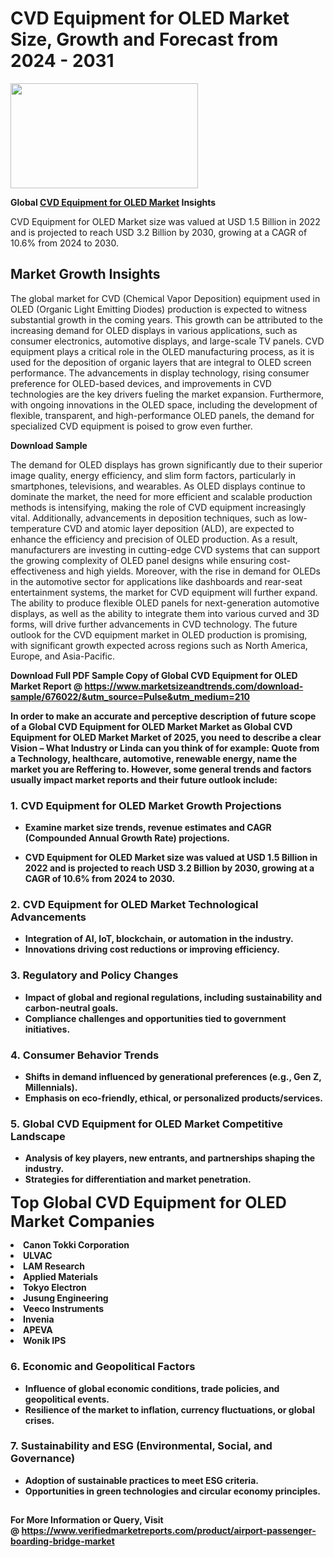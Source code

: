<H1>CVD Equipment for OLED Market Size, Growth and Forecast from 2024 - 2031</H1><img class="aligncenter size-medium wp-image-584254" src="https://thirdeyenews.in/wp-content/uploads/2024/09/Global-Market-Research-300x168.jpeg" alt="" width="300" height="168" /><p><strong>Global&nbsp;<a href="https://www.marketsizeandtrends.com/download-sample/676022/&amp;utm_source=Pulse&amp;utm_medium=210">CVD Equipment for OLED Market</a> Insights</strong></p><p>CVD Equipment for OLED Market size was valued at USD 1.5 Billion in 2022 and is projected to reach USD 3.2 Billion by 2030, growing at a CAGR of 10.6% from 2024 to 2030.</p><p><h2>Market Growth Insights</h2> <p>The global market for CVD (Chemical Vapor Deposition) equipment used in OLED (Organic Light Emitting Diodes) production is expected to witness substantial growth in the coming years. This growth can be attributed to the increasing demand for OLED displays in various applications, such as consumer electronics, automotive displays, and large-scale TV panels. CVD equipment plays a critical role in the OLED manufacturing process, as it is used for the deposition of organic layers that are integral to OLED screen performance. The advancements in display technology, rising consumer preference for OLED-based devices, and improvements in CVD technologies are the key drivers fueling the market expansion. Furthermore, with ongoing innovations in the OLED space, including the development of flexible, transparent, and high-performance OLED panels, the demand for specialized CVD equipment is poised to grow even further.</p> <p><strong>Download Sample</strong></p> <p>The demand for OLED displays has grown significantly due to their superior image quality, energy efficiency, and slim form factors, particularly in smartphones, televisions, and wearables. As OLED displays continue to dominate the market, the need for more efficient and scalable production methods is intensifying, making the role of CVD equipment increasingly vital. Additionally, advancements in deposition techniques, such as low-temperature CVD and atomic layer deposition (ALD), are expected to enhance the efficiency and precision of OLED production. As a result, manufacturers are investing in cutting-edge CVD systems that can support the growing complexity of OLED panel designs while ensuring cost-effectiveness and high yields. Moreover, with the rise in demand for OLEDs in the automotive sector for applications like dashboards and rear-seat entertainment systems, the market for CVD equipment will further expand. The ability to produce flexible OLED panels for next-generation automotive displays, as well as the ability to integrate them into various curved and 3D forms, will drive further advancements in CVD technology. The future outlook for the CVD equipment market in OLED production is promising, with significant growth expected across regions such as North America, Europe, and Asia-Pacific. <p><strong></p><p><span class=""><strong>Download Full PDF Sample Copy of Global CVD Equipment for OLED Market Report</strong> @ <a href="https://www.marketsizeandtrends.com/download-sample/676022/&amp;utm_source=Pulse&amp;utm_medium=210" target="_blank">https://www.marketsizeandtrends.com/download-sample/676022/&amp;utm_source=Pulse&amp;utm_medium=210</a></span></p><p>In order to make an accurate and perceptive description of future scope of a Global&nbsp;CVD Equipment for OLED Market Market as Global&nbsp;CVD Equipment for OLED Market Market of 2025, you need to describe a clear Vision &ndash; What Industry or Linda can you think of for example: Quote from a Technology, healthcare, automotive, renewable energy, name the market you are Reffering to. However, some general trends and factors usually impact market reports and their future outlook include:</p><h3>1.&nbsp;<strong>CVD Equipment for OLED Market Growth Projections</strong></h3><ul><li>Examine market size trends, revenue estimates and CAGR (Compounded Annual Growth Rate) projections.</li><li><p>CVD Equipment for OLED Market size was valued at USD 1.5 Billion in 2022 and is projected to reach USD 3.2 Billion by 2030, growing at a CAGR of 10.6% from 2024 to 2030.</p></li></ul><h3>2.&nbsp;<strong>CVD Equipment for OLED Market Technological Advancements</strong></h3><ul><li>Integration of AI, IoT, blockchain, or automation in the industry.</li><li>Innovations driving cost reductions or improving efficiency.</li></ul><h3>3.&nbsp;<strong>Regulatory and Policy Changes</strong></h3><ul><li>Impact of global and regional regulations, including sustainability and carbon-neutral goals.</li><li>Compliance challenges and opportunities tied to government initiatives.</li></ul><h3>4.&nbsp;<strong>Consumer Behavior Trends</strong></h3><ul><li>Shifts in demand influenced by generational preferences (e.g., Gen Z, Millennials).</li><li>Emphasis on eco-friendly, ethical, or personalized products/services.</li></ul><h3>5.&nbsp;<strong>Global CVD Equipment for OLED Market Competitive Landscape</strong></h3><ul><li>Analysis of key players, new entrants, and partnerships shaping the industry.</li><li>Strategies for differentiation and market penetration.</li></ul><p data-pm-slice="1 1 []"><span style="color: inherit; font-family: inherit; font-size: 25px;">Top Global CVD Equipment for OLED Market Companies</span></p><div class="" data-test-id=""><p><li>Canon Tokki Corporation</li><li> ULVAC</li><li> LAM Research</li><li> Applied Materials</li><li> Tokyo Electron</li><li> Jusung Engineering</li><li> Veeco Instruments</li><li> Invenia</li><li> APEVA</li><li> Wonik IPS</li></p></div><h3>6.&nbsp;<strong>Economic and Geopolitical Factors</strong></h3><ul><li>Influence of global economic conditions, trade policies, and geopolitical events.</li><li>Resilience of the market to inflation, currency fluctuations, or global crises.</li></ul><h3>7.&nbsp;<strong>Sustainability and ESG (Environmental, Social, and Governance)</strong></h3><ul><li>Adoption of sustainable practices to meet ESG criteria.</li><li>Opportunities in green technologies and circular economy principles.</li></ul><h2><strong style="font-size: 14px;">For More Information or Query, Visit @&nbsp;</strong><a style="background-color: #ffffff; font-size: 14px;" href="https://www.marketsizeandtrends.com/report/cvd-equipment-for-oled-market/" target="_blank">https://www.verifiedmarketreports.com/product/airport-passenger-boarding-bridge-market</a></h2>
